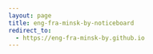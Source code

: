 ```yaml
---
layout: page
title: eng-fra-minsk-by-noticeboard
redirect_to:
  - https://eng-fra-minsk-by.github.io
---
```

